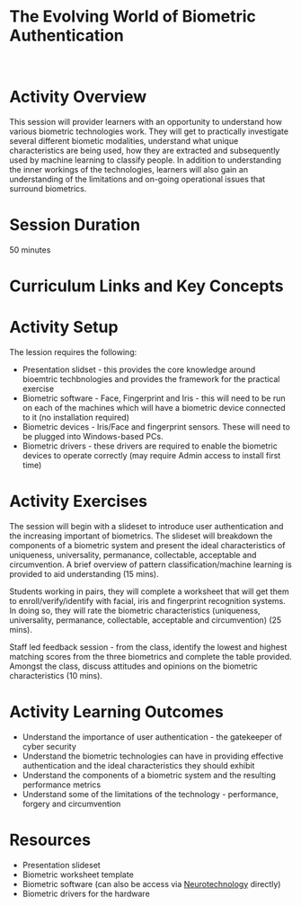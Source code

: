 # **The Evolving World of Biometric Authentication**
</br>

# Activity Overview
This session will provider learners with an opportunity to understand how various biometric technologies work. They will get to practically investigate several different biometic modalities, understand what unique characteristics are being used, how they are extracted and subsequently used by machine learning to classify people. In addition to understanding the inner workings of the technologies, learners will also gain an understanding of the limitations and on-going operational issues that surround biometrics.

# Session Duration
50 minutes

# Curriculum Links and Key Concepts


# Activity Setup
<p>The lession requires the following:

<ul>
<li>Presentation slidset - this provides the core knowledge around bioemtric techbnologies and provides the framework for the practical exercise
<li>Biometric software - Face, Fingerprint and Iris - this will need to be run on each of the machines which will have a biometric device connected to it (no installation required) 
<li>Biometric devices - Iris/Face and fingerprint sensors. These will need to be plugged into Windows-based PCs.
<li>Biometric drivers - these drivers are required to enable the biometric devices to operate correctly (may require Admin access to install first time)</li>
</ul>
</p>

# Activity Exercises

The session will begin with a slideset to introduce user authentication and the increasing important of biometrics. The slideset will breakdown the components of a biometric system and present the ideal characteristics of uniqueness, universality, permanance, collectable, acceptable and circumvention. A brief overview of pattern classification/machine learning is provided to aid understanding (15 mins).

Students working in pairs, they will complete a worksheet that will get them to enroll/verify/identify with facial, iris and fingerprint recognition systems. In doing so, they will rate the biometric characteristics (uniqueness, universality, permanance, collectable, acceptable and circumvention) (25 mins).

Staff led feedback session - from the class, identify the lowest and highest matching scores from the three biometrics and complete the table provided. Amongst the class, discuss attitudes and opinions on the biometric characteristics (10 mins).
<p>


# Activity Learning Outcomes
<ul>
<li>Understand the importance of user authentication - the gatekeeper of cyber security
<li>Understand the biometric technologies can have in providing effective authentication and the ideal characteristics they should exhibit
<li>Understand the components of a biometric system and the resulting performance metrics
<li>Understand some of the limitations of the technology - performance, forgery and circumvention</li>
</ul>

# Resources

<ul>
<li>Presentation slideset
<li>Biometric worksheet template</li>
<li>Biometric software (can also be access via <a href="https://www.neurotechnology.com/">Neurotechnology</a> directly)
<li>Biometric drivers for the hardware
</ul>

